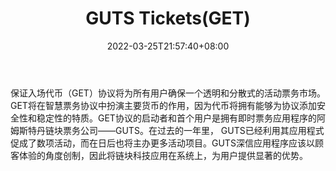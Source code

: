 ﻿---
weight: 
title: "GUTS Tickets(GET)"
description: "保证入场代币（GET）协议将为所有用户确保一个透明和分散式的活动票务市场"
date: 2022-03-25T21:57:40+08:00
lastmod: 2022-03-25T16:45:40+08:00
draft: false
authors: ["Metabd"]
featuredImage: "guts-ticketsget.webp"
link: ""
tags: ["数字代币","GUTS Tickets(GET)"]
categories: ["navigation"]
navigation: ["数字代币"]
lightgallery: true
toc: true
pinned: false
recommend: false
recommend1: false
---
保证入场代币（GET）协议将为所有用户确保一个透明和分散式的活动票务市场。GET将在智慧票务协议中扮演主要货币的作用，因为代币将拥有能够为协议添加安全性和稳定性的特质。GET协议的启动者和首个用户是拥有即时票务应用程序的阿姆斯特丹链块票务公司——GUTS。在过去的一年里， GUTS已经利用其应用程式促成了数项活动，而在日后也将主办更多活动项目。GUTS深信应用程序应该以顾客体验的角度创制，因此将链块科技应用在系统上，为用户提供显著的优势。
